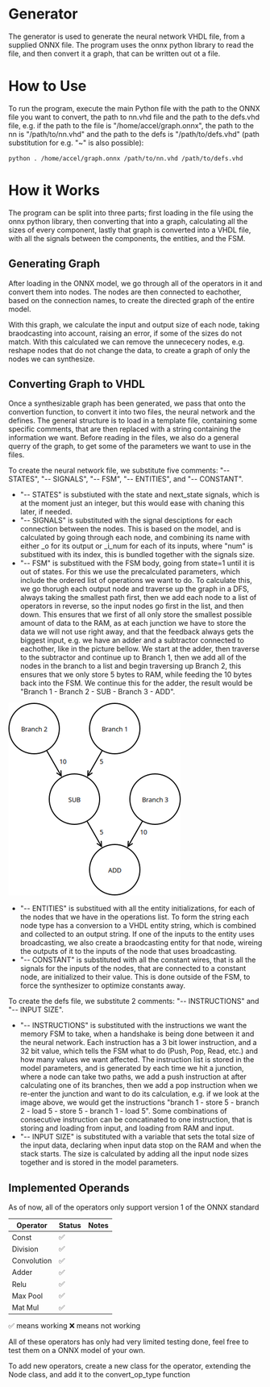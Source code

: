 # Generator
The generator is used to generate the neural network VHDL file, from a supplied ONNX file. The program uses the onnx python library to read the file, and then convert it a graph, that can be written out ot a file.

# How to Use
To run the program, execute the main Python file with the path to the ONNX file you want to convert, the path to nn.vhd file and the path to the defs.vhd file, e.g. if the path to the file is "/home/accel/graph.onnx", the path to the nn is "/path/to/nn.vhd" and the path to the defs is "/path/to/defs.vhd" (path substitution for e.g. "~" is also possible):

```
python . /home/accel/graph.onnx /path/to/nn.vhd /path/to/defs.vhd
```

# How it Works
The program can be split into three parts; first loading in the file using the onnx python library, then converting that into a graph, calculating all the sizes of every component, lastly that graph is converted into a VHDL file, with all the signals between the components, the entities, and the FSM.

## Generating Graph
After loading in the ONNX model, we go through all of the operators in it and convert them into nodes. The nodes are then connected to eachother, based on the connection names, to create the directed graph of the entire model.

With this graph, we calculate the input and output size of each node, taking braodcasting into account, raising an error, if some of the sizes do not match. With this calculated we can remove the unnececery nodes, e.g. reshape nodes that do not change the data, to create a graph of only the nodes we can synthesize.

## Converting Graph to VHDL
Once a synthesizable graph has been generated, we pass that onto the convertion function, to convert it into two files, the neural network and the defines. The general structure is to load in a template file, containing some specific comments, that are then replaced with a string containing the information we want. Before reading in the files, we also do a general querry of the graph, to get some of the parameters we want to use in the files.

To create the neural network file, we substitute five comments: "-- STATES", "-- SIGNALS", "-- FSM", "-- ENTITIES", and "-- CONSTANT".
* "-- STATES" is substiuted with the state and next\_state signals, which is at the moment just an integer, but this would ease with chaning this later, if needed.  
* "-- SIGNALS" is substituted with the signal desciptions for each connection between the nodes. This is based on the model, and is calculated by going through each node, and combining its name with either \_o for its output or \_i\_num for each of its inputs, where "num" is substitued with its index, this is bundled together with the signals size.
* "-- FSM" is substitued with the FSM body, going from state=1 until it is out of states. For this we use the precalculated parameters, which include the ordered list of operations we want to do. To calculate this, we go thorugh each output node and traverse up the graph in a DFS, always taking the smallest path first, then we add each node to a list of operators in reverse, so the input nodes go first in the list, and then down. This ensures that we first of all only store the smallest possible amount of data to the RAM, as at each junction we have to store the data we will not use right away, and that the feedback always gets the biggest input, e.g. we have an adder and a subtractor connected to eachother, like in the picture bellow. We start at the adder, then traverse to the subtractor and continue up to Branch 1, then we add all of the nodes in the branch to a list and begin traversing up Branch 2, this ensures that we only store 5 bytes to RAM, while feeding the 10 bytes back into the FSM. We continue this for the adder, the result would be "Branch 1 - Branch 2 - SUB - Branch 3 - ADD".

![Example of traversing the graph to get operations list](Diagrams/Graph%20Traversal.png)
* "-- ENTITIES" is substitued with all the entity initializations, for each of the nodes that we have in the operations list. To form the string each node type has a conversion to a VHDL entity string, which is combined and collected to an output string. If one of the inputs to the entity uses broadcasting, we also create a braodcasting entity for that node, wireing the outputs of it to the inputs of the node that uses broadcasting.
* "-- CONSTANT" is substituted with all the constant wires, that is all the signals for the inputs of the nodes, that are connected to a constant node, are initialized to their value. This is done outside of the FSM, to force the synthesizer to optimize constants away.

To create the defs file, we substitute 2 comments: "-- INSTRUCTIONS" and "-- INPUT SIZE".
* "-- INSTRUCTIONS" is substituted with the instructions we want the memory FSM to take, when a handshake is being done between it and the neural network. Each instruction has a 3 bit lower instruction, and a 32 bit value, which tells the FSM what to do (Push, Pop, Read, etc.) and how many values we want affected. The instruction list is stored in the model parameters, and is generated by each time we hit a junction, where a node can take two paths, we add a push instruction at after calculating one of its branches, then we add a pop instruction when we re-enter the junction and want to do its calculation, e.g. if we look at the image above, we would get the instructions "branch 1 - store 5 - branch 2 - load 5 - store 5 - branch 1 - load 5". Some combinations of consecutive instruction can be concatinated to one instruction, that is storing and loading from input, and loading from RAM and input.
* "-- INPUT SIZE" is substituted with a variable that sets the total size of the input data, declaring when input data stop on the RAM and when the stack starts. The size is calculated by adding all the input node sizes together and is stored in the model parameters.

## Implemented Operands
As of now, all of the operators only support version 1 of the ONNX standard

|Operator|Status|Notes|
|-|-|-|
|Const|✅||
|Division|✅||
|Convolution|✅||
|Adder|✅||
|Relu|✅||
|Max Pool|✅||
|Mat Mul|✅||

✅ means working
❌ means not working

All of these operators has only had very limited testing done, feel free to test them on a ONNX model of your own.

To add new operators, create a new class for the operator, extending the Node class, and add it to the convert\_op\_type function
